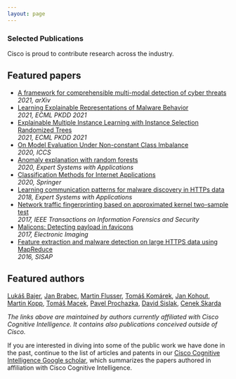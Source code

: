 ```yaml
---
layout: page
---
```


<script>
    import Banner from '../lib/Banner.svelte';
    import Section from '../lib/Section.svelte';
</script>

<Banner img="img/banner-publications.jpg">

### Selected Publications

Cisco is proud to contribute research across the industry.

</Banner>


<Section>

# Featured papers

- [A framework for comprehensible multi-modal detection of cyber threats](https://scholar.google.com/citations?view_op=view_citation&hl=en&user=aI49tUEAAAAJ&pagesize=80&sortby=pubdate&citation_for_view=aI49tUEAAAAJ:_Qo2XoVZTnwC)<br/>_2021, arXiv_
- [Learning Explainable Representations of Malware Behavior](https://scholar.google.com/citations?view_op=view_citation&hl=en&user=aI49tUEAAAAJ&pagesize=80&sortby=pubdate&citation_for_view=aI49tUEAAAAJ:0EnyYjriUFMC)<br/>_2021, ECML PKDD 2021_
- [Explainable Multiple Instance Learning with Instance Selection Randomized Trees](https://scholar.google.com/citations?view_op=view_citation&hl=en&user=aI49tUEAAAAJ&pagesize=80&sortby=pubdate&citation_for_view=aI49tUEAAAAJ:JV2RwH3_ST0C)<br/>_2021, ECML PKDD 2021_
- [On Model Evaluation Under Non-constant Class Imbalance](https://scholar.google.com/citations?view_op=view_citation&hl=en&user=aI49tUEAAAAJ&cstart=20&pagesize=80&citation_for_view=aI49tUEAAAAJ:hMod-77fHWUC)<br/>_2020, ICCS_
- [Anomaly explanation with random forests](https://scholar.google.com/citations?view_op=view_citation&hl=en&user=aI49tUEAAAAJ&pagesize=80&sortby=pubdate&citation_for_view=aI49tUEAAAAJ:dhFuZR0502QC)<br/>_2020, Expert Systems with Applications_
- [Classification Methods for Internet Applications](https://scholar.google.com/citations?view_op=view_citation&hl=en&user=aI49tUEAAAAJ&pagesize=80&sortby=pubdate&citation_for_view=aI49tUEAAAAJ:_kc_bZDykSQC)<br/>_2020, Springer_
- [Learning communication patterns for malware discovery in HTTPs data](https://scholar.google.com/citations?view_op=view_citation&hl=en&user=aI49tUEAAAAJ&pagesize=80&sortby=pubdate&citation_for_view=aI49tUEAAAAJ:KxtntwgDAa4C)<br/>_2018, Expert Systems with Applications_
- [Network traffic fingerprinting based on approximated kernel two-sample test](https://scholar.google.com/citations?view_op=view_citation&hl=en&user=aI49tUEAAAAJ&cstart=20&pagesize=80&sortby=pubdate&citation_for_view=aI49tUEAAAAJ:b0M2c_1WBrUC)<br/>_2017, IEEE Transactions on Information Forensics and Security_
- [Malicons: Detecting payload in favicons](https://scholar.google.com/citations?view_op=view_citation&hl=en&user=aI49tUEAAAAJ&pagesize=80&sortby=pubdate&citation_for_view=aI49tUEAAAAJ:ULOm3_A8WrAC)<br/>_2017, Electronic Imaging_
- [Feature extraction and malware detection on large HTTPS data using MapReduce](https://scholar.google.com/citations?view_op=view_citation&hl=en&user=aI49tUEAAAAJ&pagesize=80&sortby=pubdate&citation_for_view=aI49tUEAAAAJ:nb7KW1ujOQ8C)<br/>_2016, SISAP_

</Section>


<Section gray={true}>

## Featured authors

[Lukáš Bajer](https://scholar.google.com/citations?user=zJSjmUoAAAAJ&hl=en), 
[Jan Brabec](https://scholar.google.com/citations?user=kertvGkAAAAJ&hl=en), 
[Martin Flusser](https://scholar.google.com/citations?user=5YT7z4MAAAAJ&hl=en), 
[Tomáš Komárek](https://scholar.google.com/citations?user=DRqCTH8AAAAJ&hl=en), 
[Jan Kohout](https://scholar.google.com/citations?user=hI8PC4IAAAAJ&hl=en),
[Martin Kopp](https://scholar.google.com/citations?user=lVoV7xwAAAAJ&hl=en),
[Tomáš Macek](https://scholar.google.com/citations?user=glC9LRYAAAAJ&hl=en),
[Pavel Prochazka](https://scholar.google.com/citations?user=PkEDqOkAAAAJ&hl=en&oi=sra),
[David Sislak](https://scholar.google.com/citations?hl=en&user=8AgDWeUAAAAJ),
[Cenek Skarda](https://scholar.google.com/citations?user=53rSDgsAAAAJ&hl=en)

 _The links above are maintained by authors currently affiliated with Cisco Cognitive Intelligence. It contains also publications conceived outside of Cisco._ 
</Section>


<Section>

If you are interested in diving into some of the public work we have done in the past, continue to the list of articles and patents in our
[Cisco Cognitive Intelligence Google scholar](https://scholar.google.com/citations?hl=en&user=aI49tUEAAAAJ&view_op=list_works&sortby=pubdate), which summarizes the papers authored in affiliation with Cisco Cognitive Intelligence.

</Section>